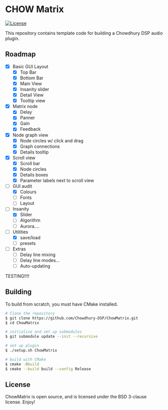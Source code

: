 # CHOW Matrix

[![License](https://img.shields.io/badge/License-BSD-blue.svg)](https://opensource.org/licenses/BSD-3-Clause)

This repository contains template code for building a Chowdhury DSP
audio plugin.

## Roadmap

- [x] Basic GUI Layout
  - [x] Top Bar
  - [x] Bottom Bar
  - [x] Main View
  - [x] Insanity slider
  - [x] Detail View
  - [x] Tooltip view
- [x] Matrix node
  - [x] Delay
  - [x] Panner
  - [x] Gain
  - [x] Feedback
- [x] Node graph view
  - [x] Node circles w/ click and drag
  - [x] Graph connections
  - [x] Details tooltip
- [x] Scroll view
  - [x] Scroll bar
  - [x] Node circles
  - [x] Details boxes
  - [x] Parameter labels next to scroll view
- [ ] GUI audit
  - [x] Colours
  - [ ] Fonts
  - [ ] Layout
- [ ] Insanity
  - [x] Slider
  - [ ] Algorithm
  - [ ] Aurora....
- [ ] Utilities
  - [x] save/load
  - [ ] presets
- [ ] Extras
  - [ ] Delay line mixing
  - [ ] Delay line modes...
  - [ ] Auto-updating

TESTING!!!!

## Building

To build from scratch, you must have CMake installed.

```bash
# Clone the repository
$ git clone https://github.com/Chowdhury-DSP/ChowMatrix.git
$ cd ChowMatrix

# initialize and set up submodules
$ git submodule update --init --recursive

# set up plugin
$ ./setup.sh ChowMatrix

# build with CMake
$ cmake -Bbuild
$ cmake --build build --config Release
```

## License

ChowMatrix is open source, and is licensed under the BSD 3-clause license.
Enjoy!
